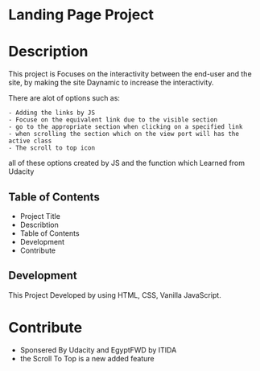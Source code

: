 # Landing Page Project

# Description

This project is Focuses on the interactivity between the end-user and the site, by making the site 
Daynamic to increase the interactivity.

There are alot of options such as:

    - Adding the links by JS
    - Focuse on the equivalent link due to the visible section
    - go to the appropriate section when clicking on a specified link
    - when scrolling the section which on the view port will has the active class
    - The scroll to top icon
    
all of these options created by JS and the function which Learned from Udacity

## Table of Contents

- Project Title
- Describtion
- Table of Contents
- Development
- Contribute

## Development
This Project Developed by using HTML, CSS, Vanilla JavaScript.

# Contribute
- Sponsered By Udacity and EgyptFWD by ITIDA
- the Scroll To Top is a new added feature